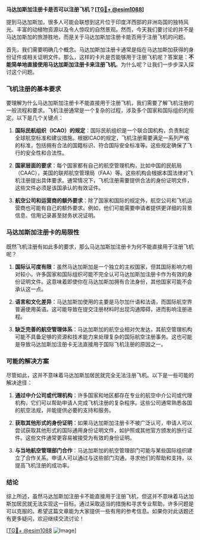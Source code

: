 **马达加斯加注册卡是否可以注册飞机？[[TG💪+ @esim1088](https://t.me/s/esim1088)]**

提到马达加斯加，很多人可能会联想到这片位于印度洋西部的非洲岛国的独特风光、丰富的动植物资源以及令人惊叹的自然景观。然而，今天我们要讨论的并不是马达加斯加的旅游胜地，而是关于马达加斯加注册卡能否用于注册飞机的问题。

首先，我们需要明确几个概念。马达加斯加注册卡通常是指在马达加斯加获得的身份证件或相关证明文件。那么，这样的卡片是否能够用于注册飞机呢？答案是：**不能简单地直接使用马达加斯加注册卡来注册飞机**。为什么呢？让我们一步步深入探讨这个问题。

### 飞机注册的基本要求

要理解为什么马达加斯加注册卡不能直接用于注册飞机，我们需要了解飞机注册的一般流程和要求。飞机注册通常是一个复杂的过程，涉及多个国家和国际组织的规定。以下是几个关键点：

1. **国际民航组织（ICAO）的规定**：国际民航组织是一个联合国机构，负责制定全球航空标准和建议措施。根据ICAO的规定，飞机注册需要满足一系列严格的标准，包括拥有合法的国籍标识、符合国际安全标准等。这些规定确保了飞行的安全性和合法性。

2. **国家层面的要求**：每个国家都有自己的航空管理机构，比如中国的民航局（CAAC），美国的联邦航空管理局（FAA）等。这些机构会根据本国法律对飞机注册提出具体要求。通常情况下，飞机注册需要提供合法的身份证明文件，这些文件必须是该国承认的有效证件。

3. **航空公司和运营商的额外要求**：除了国家和国际的规定外，航空公司和飞机运营商也可能有自己的额外要求。例如，他们可能需要申请者提供更详细的背景信息、信用记录甚至财务状况证明。

### 马达加斯加注册卡的局限性

既然飞机注册有如此多的要求，那么马达加斯加注册卡为何不能直接用于注册飞机呢？

1. **国际认可度有限**：虽然马达加斯加是一个独立的主权国家，但其国际影响力相对较小。许多国家和国际组织可能不完全认可马达加斯加注册卡作为有效的身份证明文件。这意味着即使你在马达加斯加拥有合法身份，其他国家可能不会承认这一点。

2. **语言和文化差异**：马达加斯加使用的主要是马尔加什语和法语，而国际航空界普遍使用英语。这可能导致在提交注册材料时出现沟通障碍，进而影响注册进程。

3. **缺乏完善的航空管理体系**：马达加斯加的航空业相对欠发达，其航空管理机构可能不具备足够的资源和技术能力来处理复杂的国际航空注册事务。这也可能是导致马达加斯加注册卡无法直接用于国际飞机注册的原因之一。

### 可能的解决方案

尽管如此，这并不意味着马达加斯加居民就完全无法注册飞机。以下是一些可能的解决途径：

1. **通过中介公司或代理机构**：许多国家和地区都存在专业的航空中介公司或代理机构，它们可以帮助申请人完成飞机注册的复杂程序。这些公司通常熟悉各国的航空法规，并能提供必要的支持和服务。

2. **获取其他形式的身份证明**：如果马达加斯加注册卡不被广泛认可，申请人可以尝试获取其他形式的国际通用身份证明文件，如护照或其他官方颁发的旅行证件。这些文件通常更容易被接受为有效的身份证明。

3. **与当地航空管理部门合作**：马达加斯加的航空管理部门可能与某些国际组织建立了合作关系。申请人可以通过与这些部门沟通，寻求他们的帮助和支持，以提高飞机注册的成功率。

### 结论

综上所述，虽然马达加斯加注册卡不能直接用于注册飞机，但这并不意味着马达加斯加居民就无法实现这一目标。通过采取适当的措施和寻求专业帮助，许多问题是可以克服的。希望这篇文章能为大家提供一些有用的参考信息。如果你对此话题还有更多疑问，欢迎继续交流讨论！

[[TG💪+ @esim1088](https://t.me/s/esim1088) ![Image](https://i.postimg.cc/4NQfJmqS/Snipaste-2025-05-13-00-14-12.png)]